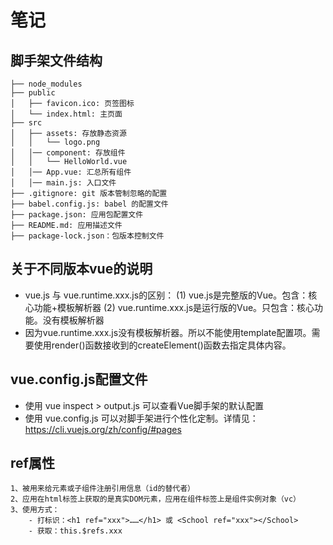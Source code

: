 # 笔记

## 脚手架文件结构
    ├── node_modules
    ├── public
    │   ├── favicon.ico: 页签图标
    │   └── index.html: 主页面
    ├── src
    │   ├── assets: 存放静态资源
    │   │   └── logo.png
    │   │── component: 存放组件
    │   │   └── HelloWorld.vue
    │   │── App.vue: 汇总所有组件
    │   │── main.js: 入口文件
    ├── .gitignore: git 版本管制忽略的配置
    ├── babel.config.js: babel 的配置文件
    ├── package.json: 应用包配置文件
    ├── README.md: 应用描述文件
    ├── package-lock.json：包版本控制文件

## 关于不同版本vue的说明
- vue.js 与 vue.runtime.xxx.js的区别：
    (1) vue.js是完整版的Vue。包含：核心功能+模板解析器
    (2) vue.runtime.xxx.js是运行版的Vue。只包含：核心功能。没有模板解析器
- 因为vue.runtime.xxx.js没有模板解析器。所以不能使用template配置项。需要使用render()函数接收到的createElement()函数去指定具体内容。

## vue.config.js配置文件
- 使用 vue inspect > output.js 可以查看Vue脚手架的默认配置
- 使用 vue.config.js 可以对脚手架进行个性化定制。详情见：https://cli.vuejs.org/zh/config/#pages

## ref属性
    1、被用来给元素或子组件注册引用信息（id的替代者）
    2、应用在html标签上获取的是真实DOM元素，应用在组件标签上是组件实例对象（vc）
    3、使用方式：
        - 打标识：<h1 ref="xxx">……</h1> 或 <School ref="xxx"></School>
        - 获取：this.$refs.xxx